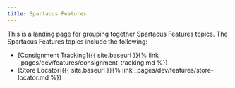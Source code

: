 ```yaml
---
title: Spartacus Features
---
```


This is a landing page for grouping together Spartacus Features topics. The Spartacus Features topics include the following:

- [Consignment Tracking]({{ site.baseurl }}{% link _pages/dev/features/consignment-tracking.md %})
- [Store Locator]({{ site.baseurl }}{% link _pages/dev/features/store-locator.md %})
